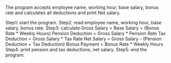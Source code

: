The program accepts employee name, working hour, base salary, bonus rate  and calculates all deductions and print Net salary.

Step1: start the program.
Step2: read employee name, working hour, base salary, bonus rate.
Step3: calculate Gross Salary = Base Salary + (Bonus Rate * Weekly Hours)
Pension Deduction = Gross Salary * Pension Rate
Tax Deduction = Gross Salary * Tax Rate
Net Salary = Gross Salary - (Pension Deduction + Tax Deduction)
Bonus Payment = Bonus Rate * Weekly Hours
Step4: print pension and tax deductions, net salary.
Step5: end the program.